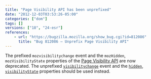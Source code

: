 ```yaml
---
title: "Page Visibility API has been unprefixed"
date: "2012-12-03T03:53:26-05:00"
categories: ["dom"]
tags: []
versions: ["18", "24-esr"]
references:
    - url: "https://bugzilla.mozilla.org/show_bug.cgi?id=812086"
      title: "Bug 812086 – Unprefix Page Visibility API"
---
```

The prefixed `mozvisibilitychange` event and the `mozHidden`, `mozVisibilityState` properties of the [Page Visibility API](https://developer.mozilla.org/docs/Web/Guide/User_experience/Using_the_Page_Visibility_API) are now deprecated. The unprefixed [`visibilitychange`](https://developer.mozilla.org/docs/Web/Reference/Events/visibilitychange) event and the [`hidden`](https://developer.mozilla.org/docs/Web/API/document.hidden), [`visibilityState`](https://developer.mozilla.org/docs/Web/API/document.visibilityState) properties should be used instead.
